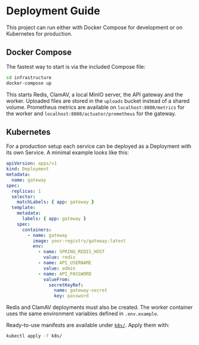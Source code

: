 # Deployment Guide

This project can run either with Docker Compose for development or on Kubernetes for production.

## Docker Compose

The fastest way to start is via the included Compose file:

```bash
cd infrastructure
docker-compose up
```

This starts Redis, ClamAV, a local MinIO server, the API gateway and the worker. Uploaded files are stored in the `uploads` bucket instead of a shared volume.
Prometheus metrics are available on `localhost:8000/metrics` for the worker and `localhost:8080/actuator/prometheus` for the gateway.

## Kubernetes

For a production setup each service can be deployed as a Deployment with its own Service. A minimal example looks like this:

```yaml
apiVersion: apps/v1
kind: Deployment
metadata:
  name: gateway
spec:
  replicas: 1
  selector:
    matchLabels: { app: gateway }
  template:
    metadata:
      labels: { app: gateway }
    spec:
      containers:
        - name: gateway
          image: your-registry/gateway:latest
          env:
            - name: SPRING_REDIS_HOST
              value: redis
            - name: API_USERNAME
              value: admin
            - name: API_PASSWORD
              valueFrom:
                secretKeyRef:
                  name: gateway-secret
                  key: password
```

Redis and ClamAV deployments must also be created. The worker container uses the same environment variables defined in `.env.example`.

Ready-to-use manifests are available under [`k8s/`](../k8s). Apply them with:

```bash
kubectl apply -f k8s/
```
